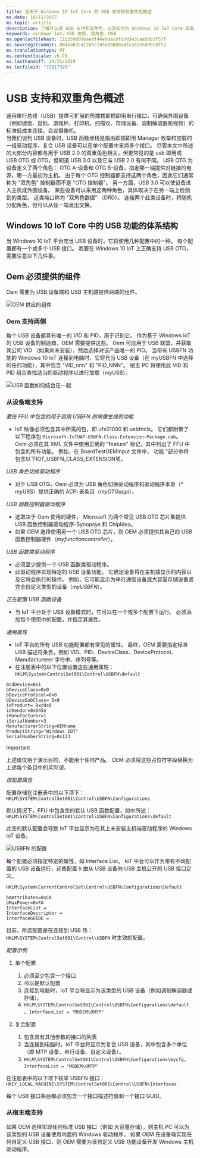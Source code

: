 ```yaml
---
title: 适用于 Windows 10 IoT Core 的 USB 支持和双重角色概述
ms.date: 10/11/2017
ms.topic: article
description: 了解什么是 USB 支持和双角色，以及如何为 Windows 10 IoT Core 设备自定义此功能。
keywords: windows iot，USB 支持，双角色，USB
ms.openlocfilehash: 11b359d096aedf44e0dac8f87d343caa5db3f57f
ms.sourcegitcommit: d84ba83c412d5c245e89880a4fca6155d98c8f52
ms.translationtype: MT
ms.contentlocale: zh-CN
ms.lasthandoff: 10/25/2019
ms.locfileid: "72917329"
---
```

# <a name="overview-of-usb-support-and-dual-role"></a>USB 支持和双重角色概述

通用串行总线（USB）提供可扩展的热插拔即插即用串行接口，可确保外围设备（例如键盘、鼠标、游戏杆、打印机、扫描仪、存储设备、调制解调器和视频）的标准低成本连接。会议摄像机。  
当我们谈到 USB 设备时，USB 函数堆栈是指由即插即用 Manager 枚举和加载的一组驱动程序，复合 USB 设备可以在单个配置中支持多个接口。 尽管本文中所述的大部分内容都与用于 USB 2.0 的双重角色相关，但更常见的是 usb 即用或 USB OTG 或 OTG，但知道 USB 3.0 以及它与 USB 2.0 有何不同。 USB OTG 为设备定义了两个角色： OTG A-设备和 OTG B-设备，指定哪一端提供对链接的电源，哪一方最初为主机。 由于每个 OTG 控制器都支持这两个角色，因此它们通常称为 "双角色" 控制器而不是 "OTG 控制器"。 另一方面，USB 3.0 可以使设备进入主机或外围设备。 某些设备可以采用这两种角色，具体取决于在另一端上检测到的类型。 这类端口称为 "双角色数据" （DRD）。 连接两个此类设备时，将随机分配角色，但可以从任一端发出交换。 

## <a name="architecture-of-usb-function-in-windows-10-iot-core"></a>Windows 10 IoT Core 中的 USB 功能的体系结构

当 Windows 10 IoT 平台充当 USB 设备时，它将使用几种配置中的一种。 每个配置都有一个或多个 USB 接口。 若要在 Windows 10 IoT 上正确支持 USB OTG，需要注意以下几件事。  

## <a name="components-oems-have-to-supply"></a>Oem 必须提供的组件

Oem 需要为 USB 设备端和 USB 主机端提供两端的组件。  

![OEM 供应的组件](../media/USB-Support/OEM-Components.png)

### <a name="oems-support-for-both-sides"></a>Oem 支持两侧

每个 USB 设备都具有唯一的 VID 和 PID，用于识别它。 作为基于 Windows IoT 的 USB 设备的制造商，OEM 需要提供这些。  Oem 可应用于 USB 联盟，并获取其公司 VID （如果尚未安装），然后选择对该产品唯一的 PID。 当带有 USBFN 功能的 Windows 10 IoT 连接到电脑时，它将充当 USB 设备（在 myUSBFN 中选择的任何功能），其中包含 "VID_nnn" 和 "PID_NNN"。 宿主 PC 将使用此 VID 和 PID 组合查找适当的驱动程序以进行加载（myUSB）。 

![USB 函数如何结合在一起](../media/USB-Support/OEM-supplies.png)

### <a name="supporting-from-the-device-side"></a>从设备端支持

_要在 FFU 中包含的用于启用 USBFN 的映像生成的功能_
* IoT 映像必须包含其中所需的包，即 ufx01000 和 usbfnclx。 它们都附带了以下程序包 `Microsoft-IoTUAP-USBFN-Class-Extension-Package.cab`。 Oem 必须在其 XML 文件中使用正确的 "feature" 标记，其中列出了 FFU 中包含的所有功能。 例如，在 BoardTestOEMInput 文件中，<Microsoft> 功能 "部分中将包含以下<Feature>IOT_USBFN_CLASS_EXTENSION</Feature>项。 

_USB 角色切换驱动程序_
* 对于 USB OTG，Oem 必须为 USB 角色切换驱动程序和驱动程序本身（* myURS）提供正确的 ACPI 表条目（*myOTGacpi*）。

_USB 函数控制器驱动程序_
* 这取决于 Oem 使用的硬件。 Microsoft 为两个常见 USB OTG 芯片集提供 USB 函数控制器驱动程序-Synopsys 和 ChipIdea。
* 如果 OEM 选择使用另一个 USB OTG 芯片，则 OEM 必须提供其自己的 USB 函数控制器硬件（*myfunctioncontroller*）。

_USB 函数类驱动程序_
* 必须至少提供一个 USB 函数类驱动程序。
* 此驱动程序实现特定的 USB 设备功能。 它确定设备将在主机端显示的内容以及它将会执行的操作。
例如，它可能显示为串行通信设备或大容量存储设备或完全自定义类型的设备（*myUSBFN*）。

_正在配置 USB 函数设备_
* 当 IoT 平台处于 USB 设备模式时，它可以在一个或多个配置下运行。 必须添加每个使用中的配置，并指定其属性。

_通用属性_
* IoT 平台的所有 USB 功能配置都有常见的属性。 最终，OEM 需要指定标准 USB 描述符条目，例如 VID、PID、DeviceClass、DeviceProtocol、Manufacturerer 字符串、序列号等。
* 在注册表中的以下位置设置这些通用属性： `HKLM\System\ControlSet001\Control\USBFN\default`

```
BcdDevice=0x1 
bDeviceClass=0x0 
bDeviceProtocol=0x0 
bDeviceSubClass= 0x0 
idProduct= 0xc0c0 
idVendor=0x045e 
iManufacturer=1 
iSerialNumber=3 
ManufacturerString=OEMname 
ProductString="Windows IOT" 
SerialNumberString=0x123 
```
> [!IMPORTANT]
> 上述值仅用于演示目的，不能用于任何产品。 OEM 必须将这些占位符字段替换为上述每个条目中的*实际值*。

_按配置属性_

配置存储在注册表中的以下项下： `HKLM\SYSTEM\ControlSet001\Control\USBFN\Configurations`

默认情况下，FFU 中包含空的默认 USB 函数配置，如中所述： `HKLM\SYSTEM\ControlSet001\Control\USBFN\Configurations\default`

此空的默认配置会导致 IoT 平台显示为在其上未安装主机端驱动程序的 Windows IoT 设备。

![USBFN 的配置](../media/USB-Support/config-screenshot.png)

每个配置必须指定特定的属性，如 Interface List。 IoT 平台可以作为带有不同配置的 USB 设备运行，这些配置 h 由从 USB 设备向 USB 主机公开的 USB 接口定义。

`HKLM\System\CurrentControlSet\Control\USBFN\Configurations\Default`

```
bmAttributes=0xC0
bMaxPower=0xFA
InterfaceList =
InterfaceDescriptor =
InterfaceGUIDE =
```

目前，所选配置是在连接到 USB 热： `HKLM\SYSTEM\ControlSet001\Control\USBFN` 时生效的配置。

_配置示例_

1. 单个配置
   1. 必须至少包含一个接口
   2. 可以是默认配置
   3. 连接到电脑时，IoT 平台将显示为该类型的 USB 设备（例如调制解调器或存储）。
   4. `HKLM\SYSTEM\ControlSet001\Control\USBFN\Configurations\default`、`InterfaceList = "MODEM\0MTP"`

2. 复合配置
   1. 包含具有其他参数的接口的列表
   2. 当连接到电脑时，IoT 平台将显示为复合 USB 设备，其中包含多个单位（即 MTP 设备、串行设备、自定义设备）。
   3. `HKLM\SYSTEM\ControlSet001\Control\USBFN\Configurations\mycfg`、`InterfaceList = "MODEM\0MTP"`

在注册表中的以下项下枚举 USBFN 接口： `HKEY_LOCAL_MACHINE\SYSTEM\ControlSet001\Control\USBFN\Interfaces`

每个 USB 接口条目都必须包含一个接口描述符值和一个接口 GUID。

### <a name="supporting-from-the-host-side"></a>从宿主端支持

如果 OEM 选择实现任何标准 USB 接口（例如 大容量存储），则主机 PC 可以为该类型的 USB 设备使用内置的 Windows 驱动程序。 如果 OEM 在设备端实现任何自定义 USB 接口，则 OEM 需要为该自定义 USB 功能设备开发 Windows 主机驱动程序。 
